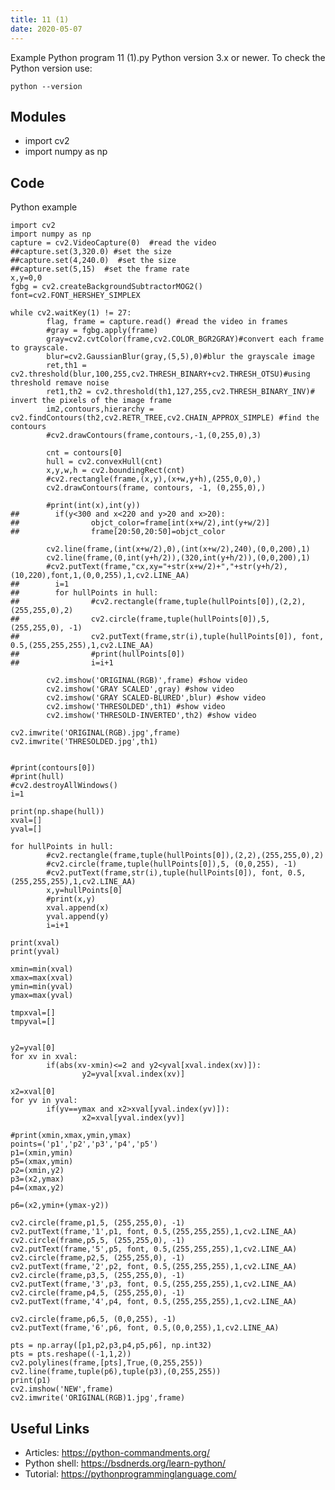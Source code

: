 ```yaml
---
title: 11 (1)
date: 2020-05-07
---
```

Example Python program 11 (1).py
Python version 3.x or newer.
To check the Python version use:

    python --version

## Modules

* import cv2
* import numpy as np

## Code

Python example

    import cv2
    import numpy as np
    capture = cv2.VideoCapture(0)  #read the video
    ##capture.set(3,320.0) #set the size
    ##capture.set(4,240.0)  #set the size
    ##capture.set(5,15)  #set the frame rate
    x,y=0,0
    fgbg = cv2.createBackgroundSubtractorMOG2()
    font=cv2.FONT_HERSHEY_SIMPLEX
    
    while cv2.waitKey(1) != 27:
            flag, frame = capture.read() #read the video in frames
            #gray = fgbg.apply(frame)
            gray=cv2.cvtColor(frame,cv2.COLOR_BGR2GRAY)#convert each frame to grayscale.
            blur=cv2.GaussianBlur(gray,(5,5),0)#blur the grayscale image
            ret,th1 = cv2.threshold(blur,100,255,cv2.THRESH_BINARY+cv2.THRESH_OTSU)#using threshold remave noise
            ret1,th2 = cv2.threshold(th1,127,255,cv2.THRESH_BINARY_INV)# invert the pixels of the image frame
            im2,contours,hierarchy = cv2.findContours(th2,cv2.RETR_TREE,cv2.CHAIN_APPROX_SIMPLE) #find the contours
            #cv2.drawContours(frame,contours,-1,(0,255,0),3) 
            
            cnt = contours[0]
            hull = cv2.convexHull(cnt)
            x,y,w,h = cv2.boundingRect(cnt)
            #cv2.rectangle(frame,(x,y),(x+w,y+h),(255,0,0),)
            cv2.drawContours(frame, contours, -1, (0,255,0),)
    
            #print(int(x),int(y))
    ##        if(y<300 and x<220 and y>20 and x>20):
    ##                objct_color=frame[int(x+w/2),int(y+w/2)]
    ##                frame[20:50,20:50]=objct_color
                    
            cv2.line(frame,(int(x+w/2),0),(int(x+w/2),240),(0,0,200),1)
            cv2.line(frame,(0,int(y+h/2)),(320,int(y+h/2)),(0,0,200),1)
            #cv2.putText(frame,"cx,xy="+str(x+w/2)+","+str(y+h/2),(10,220),font,1,(0,0,255),1,cv2.LINE_AA)
    ##        i=1
    ##        for hullPoints in hull:
    ##                #cv2.rectangle(frame,tuple(hullPoints[0]),(2,2),(255,255,0),2)
    ##                cv2.circle(frame,tuple(hullPoints[0]),5, (255,255,0), -1)
    ##                cv2.putText(frame,str(i),tuple(hullPoints[0]), font, 0.5,(255,255,255),1,cv2.LINE_AA)
    ##                #print(hullPoints[0])
    ##                i=i+1
            
            cv2.imshow('ORIGINAL(RGB)',frame) #show video
            cv2.imshow('GRAY SCALED',gray) #show video
            cv2.imshow('GRAY SCALED-BLURED',blur) #show video
            cv2.imshow('THRESOLDED',th1) #show video
            cv2.imshow('THRESOLD-INVERTED',th2) #show video
    
    cv2.imwrite('ORIGINAL(RGB).jpg',frame)
    cv2.imwrite('THRESOLDED.jpg',th1)
    
    
    #print(contours[0])
    #print(hull)
    #cv2.destroyAllWindows() 
    i=1
    
    print(np.shape(hull))
    xval=[]
    yval=[]
    
    for hullPoints in hull:
            #cv2.rectangle(frame,tuple(hullPoints[0]),(2,2),(255,255,0),2)
            #cv2.circle(frame,tuple(hullPoints[0]),5, (0,0,255), -1)
            #cv2.putText(frame,str(i),tuple(hullPoints[0]), font, 0.5,(255,255,255),1,cv2.LINE_AA)
            x,y=hullPoints[0]
            #print(x,y)
            xval.append(x)
            yval.append(y)
            i=i+1
    
    print(xval)
    print(yval)
    
    xmin=min(xval)
    xmax=max(xval)
    ymin=min(yval)
    ymax=max(yval)
    
    tmpxval=[]
    tmpyval=[]
    
    
    y2=yval[0]
    for xv in xval:
            if(abs(xv-xmin)<=2 and y2<yval[xval.index(xv)]):
                    y2=yval[xval.index(xv)]
                    
    x2=xval[0]
    for yv in yval:
            if(yv==ymax and x2>xval[yval.index(yv)]):
                    x2=xval[yval.index(yv)]
                    
    #print(xmin,xmax,ymin,ymax)
    points=('p1','p2','p3','p4','p5')
    p1=(xmin,ymin)
    p5=(xmax,ymin)
    p2=(xmin,y2)
    p3=(x2,ymax)
    p4=(xmax,y2)
    
    p6=(x2,ymin+(ymax-y2))
    
    cv2.circle(frame,p1,5, (255,255,0), -1)
    cv2.putText(frame,'1',p1, font, 0.5,(255,255,255),1,cv2.LINE_AA)
    cv2.circle(frame,p5,5, (255,255,0), -1)
    cv2.putText(frame,'5',p5, font, 0.5,(255,255,255),1,cv2.LINE_AA)
    cv2.circle(frame,p2,5, (255,255,0), -1)
    cv2.putText(frame,'2',p2, font, 0.5,(255,255,255),1,cv2.LINE_AA)
    cv2.circle(frame,p3,5, (255,255,0), -1)
    cv2.putText(frame,'3',p3, font, 0.5,(255,255,255),1,cv2.LINE_AA)
    cv2.circle(frame,p4,5, (255,255,0), -1)
    cv2.putText(frame,'4',p4, font, 0.5,(255,255,255),1,cv2.LINE_AA)
    
    cv2.circle(frame,p6,5, (0,0,255), -1)
    cv2.putText(frame,'6',p6, font, 0.5,(0,0,255),1,cv2.LINE_AA)
    
    pts = np.array([p1,p2,p3,p4,p5,p6], np.int32)
    pts = pts.reshape((-1,1,2))
    cv2.polylines(frame,[pts],True,(0,255,255))
    cv2.line(frame,tuple(p6),tuple(p3),(0,255,255))
    print(p1)
    cv2.imshow('NEW',frame)
    cv2.imwrite('ORIGINAL(RGB)1.jpg',frame)
    
    

## Useful Links

- Articles: https://python-commandments.org/
- Python shell: https://bsdnerds.org/learn-python/
- Tutorial: https://pythonprogramminglanguage.com/

